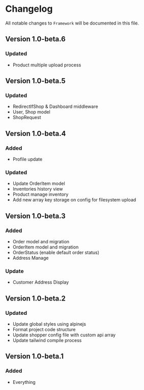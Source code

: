 # Changelog

All notable changes to `Framework` will be documented in this file.

## Version 1.0-beta.6

### Updated

-   Product multiple upload process

## Version 1.0-beta.5

### Updated

-   RedirectIfShop & Dashboard middleware
-   User, Shop model
-   ShopRequest

## Version 1.0-beta.4

### Added

-   Profile update

### Updated

-   Update OrderItem model
-   Inventories history view
-   Product manage inventory
-   Add new array key storage on config for filesystem upload

## Version 1.0-beta.3

### Added

-   Order model and migration
-   OrderItem model and migration
-   OrderStatus (enable default order status)
-   Address Manage

### Update

-   Customer Address Display

## Version 1.0-beta.2

### Updated

-   Update global styles using alpinejs
-   Format project code structure
-   Update shopper config file with custom api array
-   Update tailwind compile process

## Version 1.0-beta.1

### Added

-   Everything
